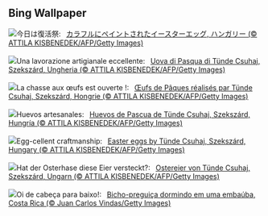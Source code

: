 ## Bing Wallpaper
![](https://www.bing.com/th?id=OHR.HungarianEggs_JA-JP9558688915_UHD.jpg&w=1000)今日は復活祭:&nbsp;&ensp;[カラフルにペイントされたイースターエッグ, ハンガリー (© ATTILA KISBENEDEK/AFP/Getty Images)](https://www.bing.com/th?id=OHR.HungarianEggs_JA-JP9558688915_UHD.jpg)
<br><br/>
![](https://www.bing.com/th?id=OHR.HungarianEggs_IT-IT8993577928_UHD.jpg&w=1000)Una lavorazione artigianale eccellente:&nbsp;&ensp;[Uova di Pasqua di Tünde Csuhaj, Szekszárd, Ungheria (© ATTILA KISBENEDEK/AFP/Getty Images)](https://www.bing.com/th?id=OHR.HungarianEggs_IT-IT8993577928_UHD.jpg)
<br><br/>
![](https://www.bing.com/th?id=OHR.HungarianEggs_FR-FR9262429239_UHD.jpg&w=1000)La chasse aux œufs est ouverte !:&nbsp;&ensp;[Œufs de Pâques réalisés par Tünde Csuhaj, Szekszárd, Hongrie (© ATTILA KISBENEDEK/AFP/Getty Images)](https://www.bing.com/th?id=OHR.HungarianEggs_FR-FR9262429239_UHD.jpg)
<br><br/>
![](https://www.bing.com/th?id=OHR.HungarianEggs_ES-ES9484985742_UHD.jpg&w=1000)Huevos artesanales:&nbsp;&ensp;[Huevos de Pascua de Tünde Csuhaj, Szekszárd, Hungría (© ATTILA KISBENEDEK/AFP/Getty Images)](https://www.bing.com/th?id=OHR.HungarianEggs_ES-ES9484985742_UHD.jpg)
<br><br/>
![](https://www.bing.com/th?id=OHR.HungarianEggs_EN-GB1813160198_UHD.jpg&w=1000)Egg-cellent craftmanship:&nbsp;&ensp;[Easter eggs by Tünde Csuhaj, Szekszárd, Hungary (© ATTILA KISBENEDEK/AFP/Getty Images)](https://www.bing.com/th?id=OHR.HungarianEggs_EN-GB1813160198_UHD.jpg)
<br><br/>
![](https://www.bing.com/th?id=OHR.HungarianEggs_DE-DE6470935823_UHD.jpg&w=1000)Hat der Osterhase diese Eier versteckt?:&nbsp;&ensp;[Ostereier von Tünde Csuhaj, Szekszárd, Ungarn (© ATTILA KISBENEDEK/AFP/Getty Images)](https://www.bing.com/th?id=OHR.HungarianEggs_DE-DE6470935823_UHD.jpg)
<br><br/>
![](https://www.bing.com/th?id=OHR.SleepySloth_PT-BR0186395932_UHD.jpg&w=1000)Oi de cabeça para baixo!:&nbsp;&ensp;[Bicho-preguiça dormindo em uma embaúba, Costa Rica (© Juan Carlos Vindas/Getty Images)](https://www.bing.com/th?id=OHR.SleepySloth_PT-BR0186395932_UHD.jpg)
<br><br/>
